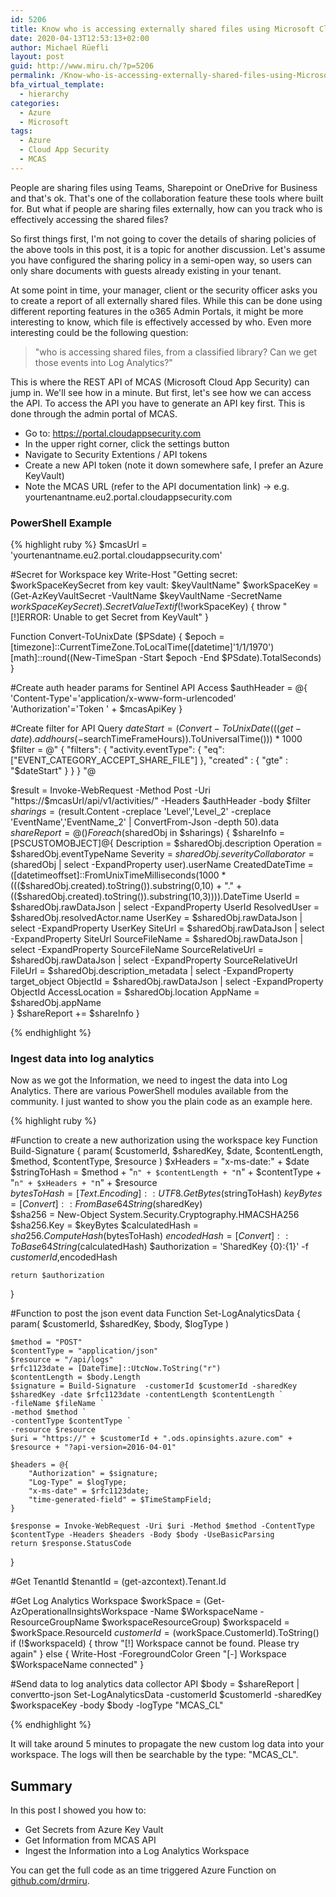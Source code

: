 ```yaml
---
id: 5206
title: Know who is accessing externally shared files using Microsoft Cloudapp Security (MCAS) API
date: 2020-04-13T12:53:13+02:00
author: Michael Rüefli
layout: post
guid: http://www.miru.ch/?p=5206
permalink: /Know-who-is-accessing-externally-shared-files-using-Microsoft-Cloudapp-Security/
bfa_virtual_template:
  - hierarchy
categories:
  - Azure
  - Microsoft
tags:
  - Azure
  - Cloud App Security
  - MCAS
---
```

People are sharing files using Teams, Sharepoint or OneDrive for Business and that's ok. That's one of the collaboration feature these tools where built for. But what if people are sharing files externally, how can you track who is effectively accessing the shared files?

So first things first, I'm not going to cover the details of sharing policies of the above tools in this post, it is a topic for another discussion. Let's assume you have configured the sharing policy in a semi-open way, so users can only share documents with guests already existing in your tenant.

At some point in time, your manager, client or the security officer asks you to create a report of all externally shared files. While this can be done using different reporting features in the o365 Admin Portals, it might be more interesting to know, which file is effectively accessed by who. Even more interesting could be the following question:


> "who is accessing shared files, from a classified library? Can we get those events into Log Analytics?"


This is where the REST API of MCAS (Microsoft Cloud App Security) can jump in. We'll see how in a minute. But first, let's see how we can access the API. To access the API you have to generate an API key first. This is done through the admin portal of MCAS.


- Go to: https://portal.cloudappsecurity.com
- In the upper right corner, click the settings button
- Navigate to Security Extentions / API tokens
- Create a new API token (note it down somewhere safe, I prefer an Azure KeyVault)
- Note the MCAS URL (refer to the API documentation link) -> e.g. yourtenantname.eu2.portal.cloudappsecurity.com

### PowerShell Example

{% highlight ruby %}
$mcasUrl = 'yourtenantname.eu2.portal.cloudappsecurity.com'

#Secret for Workspace key
Write-Host "Getting secret: $workSpaceKeySecret from key vault: $keyVaultName"
$workSpaceKey = (Get-AzKeyVaultSecret -VaultName $keyVaultName -SecretName $workSpaceKeySecret).SecretValueText
if (!$workSpaceKey) {
    throw "[!]ERROR: Unable to get Secret from KeyVault"
}

Function Convert-ToUnixDate ($PSdate) {
    $epoch = [timezone]::CurrentTimeZone.ToLocalTime([datetime]'1/1/1970')
    [math]::round((New-TimeSpan -Start $epoch -End $PSdate).TotalSeconds)
}

#Create auth header params for Sentinel API Access
$authHeader = @{
    'Content-Type'='application/x-www-form-urlencoded'
    'Authorization'='Token ' + $mcasApiKey
}

#Create filter for API Query
$dateStart = (Convert-ToUnixDate (((get-date).addhours(-$searchTimeFrameHours)).ToUniversalTime())) * 1000
$filter = @"
{
    "filters": {
        "activity.eventType": {
            "eq": ["EVENT_CATEGORY_ACCEPT_SHARE_FILE"]
        },
        "created" : {
            "gte" : "$dateStart"
        }
    }
}
"@

$result = Invoke-WebRequest -Method Post -Uri "https://$mcasUrl/api/v1/activities/" -Headers $authHeader -body $filter
$sharings = ($result.Content -creplace 'Level','Level_2' -creplace 'EventName','EventName_2' | ConvertFrom-Json -depth 50).data
$shareReport = @()
Foreach ($sharedObj in $sharings) {
    $shareInfo = [PSCUSTOMOBJECT]@{
        Description = $sharedObj.description
        Operation = $sharedObj.eventTypeName
        Severity = $sharedObj.severity
        Collaborator=($sharedObj | select -ExpandProperty user).userName
        CreatedDateTime =  ([datetimeoffset]::FromUnixTimeMilliseconds(1000 * ((($sharedObj.created).toString()).substring(0,10) + "." + (($sharedObj.created).toString()).substring(10,3)))).DateTime
        UserId = $sharedObj.rawDataJson | select -ExpandProperty UserId
        ResolvedUser = $sharedObj.resolvedActor.name
        UserKey = $sharedObj.rawDataJson | select -ExpandProperty UserKey
        SiteUrl = $sharedObj.rawDataJson | select -ExpandProperty SiteUrl
        SourceFileName = $sharedObj.rawDataJson | select -ExpandProperty SourceFileName
        SourceRelativeUrl = $sharedObj.rawDataJson | select -ExpandProperty SourceRelativeUrl
        FileUrl = $sharedObj.description_metadata | select -ExpandProperty target_object
        ObjectId = $sharedObj.rawDataJson | select -ExpandProperty ObjectId
        AccessLocation = $sharedObj.location
        AppName = $sharedObj.appName        
    }
    $shareReport += $shareInfo
}

{% endhighlight %}

### Ingest data into log analytics

Now as we got the Information, we need to ingest the data into Log Analytics. There are various PowerShell modules available from the community. I just wanted to show you the plain code as an example here.

{% highlight ruby %}

#Function to create a new authorization using the workspace key
 Function Build-Signature {
    param(
        $customerId,
        $sharedKey,
        $date,
        $contentLength,
        $method,
        $contentType,
        $resource
    )
    $xHeaders = "x-ms-date:" + $date
    $stringToHash = $method + "`n" + $contentLength + "`n" + $contentType + "`n" + $xHeaders + "`n" + $resource    
    $bytesToHash = [Text.Encoding]::UTF8.GetBytes($stringToHash)
    $keyBytes = [Convert]::FromBase64String($sharedKey)    
    $sha256 = New-Object System.Security.Cryptography.HMACSHA256
    $sha256.Key = $keyBytes
    $calculatedHash = $sha256.ComputeHash($bytesToHash)
    $encodedHash = [Convert]::ToBase64String($calculatedHash)
    $authorization = 'SharedKey {0}:{1}' -f $customerId,$encodedHash

    return $authorization
}
 
#Function to post the json event data 
Function Set-LogAnalyticsData {
    param(
        $customerId,
        $sharedKey,
        $body,
        $logType
    )

    $method = "POST"
    $contentType = "application/json"
    $resource = "/api/logs"
    $rfc1123date = [DateTime]::UtcNow.ToString("r")
    $contentLength = $body.Length
    $signature = Build-Signature  -customerId $customerId -sharedKey $sharedKey -date $rfc1123date -contentLength $contentLength `
    -fileName $fileName `
    -method $method `
    -contentType $contentType `
    -resource $resource
    $uri = "https://" + $customerId + ".ods.opinsights.azure.com" + $resource + "?api-version=2016-04-01"
    
    $headers = @{
        "Authorization" = $signature;
        "Log-Type" = $logType;
        "x-ms-date" = $rfc1123date;
        "time-generated-field" = $TimeStampField;
    }
    
    $response = Invoke-WebRequest -Uri $uri -Method $method -ContentType $contentType -Headers $headers -Body $body -UseBasicParsing
    return $response.StatusCode 
}


#Get TenantId
$tenantId = (get-azcontext).Tenant.Id

#Get Log Analytics Workspace
$workSpace = (Get-AzOperationalInsightsWorkspace -Name $WorkspaceName -ResourceGroupName $workspaceResourceGroup)
$workspaceId = $workSpace.ResourceId
$customerId = ($workSpace.CustomerId).ToString()
if (!$workspaceId) {
    throw "[!] Workspace cannot be found. Please try again"
} else {
    Write-Host -ForegroundColor Green "[-] Workspace $WorkspaceName connected"
}

#Send data to log analytics data collector API
$body = $shareReport | convertto-json
Set-LogAnalyticsData -customerId $customerId -sharedKey $workspaceKey -body $body -logType "MCAS_CL"

{% endhighlight %}

It will take around 5 minutes to propagate the new custom log data into your workspace. The logs will then be searchable by the type: "MCAS_CL".

## Summary

In this post I showed you how to:
- Get Secrets from Azure Key Vault
- Get Information from MCAS API
- Ingest the Information into a Log Analytics Workspace

You can get the full code as an time triggered Azure Function on [github.com/drmiru](https://github.com/drmiru/AzureFunctions/tree/master/MCAS).